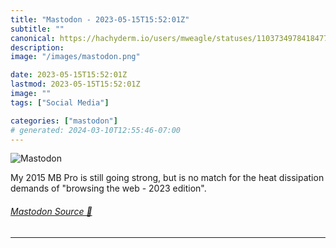 ```yaml
---
title: "Mastodon - 2023-05-15T15:52:01Z"
subtitle: ""
canonical: https://hachyderm.io/users/mweagle/statuses/110373497841847770
description:
image: "/images/mastodon.png"

date: 2023-05-15T15:52:01Z
lastmod: 2023-05-15T15:52:01Z
image: ""
tags: ["Social Media"]

categories: ["mastodon"]
# generated: 2024-03-10T12:55:46-07:00
---
```

![Mastodon](/images/mastodon.png)

<p>My 2015 MB Pro is still going strong, but is no match for the heat dissipation demands of &quot;browsing the web - 2023 edition&quot;.</p>


###### [Mastodon Source 🐘](https://hachyderm.io/@mweagle/110373497841847770)

___
